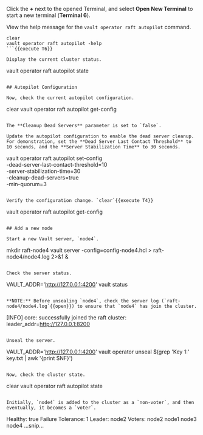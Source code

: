 Click the **+** next to the opened Terminal, and select **Open New Terminal** to start a new terminal (**Terminal 6**).

View the help message for the `vault operator raft autopilot` command.

```
clear
vault operator raft autopilot -help
```{{execute T6}}

Display the current cluster status.

```
vault operator raft autopilot state
```{{execute T6}}

## Autopilot Configuration

Now, check the current autopilot configuration.

```
clear
vault operator raft autopilot get-config
```{{execute T6}}

The **Cleanup Dead Servers** parameter is set to `false`.

Update the autopilot configuration to enable the dead server cleanup. For demonstration, set the **Dead Server Last Contact Threshold** to 10 seconds, and the **Server Stabilization Time** to 30 seconds.

```
vault operator raft autopilot set-config \
    -dead-server-last-contact-threshold=10 \
    -server-stabilization-time=30 \
    -cleanup-dead-servers=true \
    -min-quorum=3
```{{execute T6}}

Verify the configuration change. `clear`{{execute T4}}

```
vault operator raft autopilot get-config
```{{execute T6}}

## Add a new node

Start a new Vault server, `node4`.

```
mkdir raft-node4
vault server -config=config-node4.hcl > raft-node4/node4.log 2>&1 &
```{{execute T6}}

Check the server status.

```
VAULT_ADDR='http://127.0.0.1:4200' vault status
```{{execute T6}}

**NOTE:** Before unsealing `node4`, check the server log (`raft-node4/node4.log`{{open}}) to ensure that `node4` has join the cluster.

```
[INFO]  core: successfully joined the raft cluster: leader_addr=http://127.0.0.1:8200
```

Unseal the server.

```
VAULT_ADDR='http://127.0.0.1:4200' vault operator unseal $(grep 'Key 1:' key.txt | awk '{print $NF}')
```{{execute T6}}

Now, check the cluster state.

```
clear
vault operator raft autopilot state
```{{execute T6}}

Initially, `node4` is added to the cluster as a `non-voter`, and then eventually, it becomes a `voter`.

```
Healthy:                      true
Failure Tolerance:            1
Leader:                       node2
Voters:
   node2
   node1
   node3
   node4
...snip...
```
